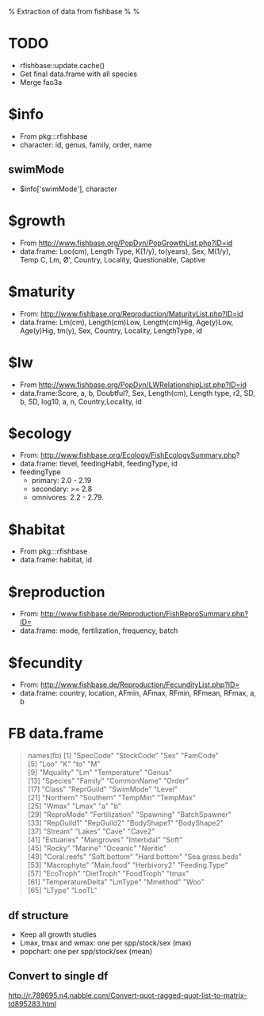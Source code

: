 % Extraction of data from fishbase
%
%

# TODO

- rfishbase::update.cache()
- Get final data.frame with all species
- Merge fao3a


# $info

- From pkg:::rfishbase
- character: id, genus, family, order, name

## swimMode

- $info['swimMode'], character

# $growth

- From http://www.fishbase.org/PopDyn/PopGrowthList.php?ID=id
- data.frame: Loo(cm), Length Type, K(1/y), to(years), Sex, M(1/y), Temp C, Lm, Ø', Country, Locality, Questionable, Captive

# $maturity
- From: http://www.fishbase.org/Reproduction/MaturityList.php?ID=id
- data.frame: Lm(cm), Length(cm)Low, Length(cm)Hig, Age(y)Low, Age(y)Hig, tm(y), Sex, Country, Locality, LengthType, id

# $lw

- From http://www.fishbase.org/PopDyn/LWRelationshipList.php?ID=id
- data.frame:Score, a, b, Doubtful?, Sex, Length(cm), Length type, r2, SD, b, SD, log10, a, n, Country,Locality, id

# $ecology

- From: http://www.fishbase.org/Ecology/FishEcologySummary.php?
- data.frame: tlevel, feedingHabit, feedingType, id
- feedingType
	- primary: 2.0 - 2.19
	- secondary: >=  2.8
	- omnivores: 2.2 - 2.79. 

# $habitat

- From pkg:::rfishbase
- data.frame: habitat, id

# $reproduction

- From: http://www.fishbase.de/Reproduction/FishReproSummary.php?ID=
- data.frame: mode, fertilization, frequency, batch

# $fecundity

- From: http://www.fishbase.de/Reproduction/FecundityList.php?ID=
- data.frame: country, location, AFmin, AFmax, RFmin, RFmean, RFmax, a, b

# FB data.frame

> names(fb)
 [1] "SpecCode"         "StockCode"        "Sex"              "FamCode"         
 [5] "Loo"              "K"                "to"               "M"               
 [9] "Mquality"         "Lm"               "Temperature"      "Genus"           
[13] "Species"          "Family"           "CommonName"       "Order"           
[17] "Class"            "ReprGuild"        "SwimMode"         "Level"           
[21] "Northern"         "Southern"         "TempMin"          "TempMax"         
[25] "Wmax"             "Lmax"             "a"                "b"               
[29] "ReproMode"        "Fertilization"    "Spawning"         "BatchSpawner"    
[33] "RepGuild1"        "RepGuild2"        "BodyShape1"       "BodyShape2"      
[37] "Stream"           "Lakes"            "Cave"             "Cave2"           
[41] "Estuaries"        "Mangroves"        "Intertidal"       "Soft"            
[45] "Rocky"            "Marine"           "Oceanic"          "Neritic"         
[49] "Coral.reefs"      "Soft.bottom"      "Hard.bottom"      "Sea.grass.beds"  
[53] "Macrophyte"       "Main.food"        "Herbivory2"       "Feeding.Type"    
[57] "EcoTroph"         "DietTroph"        "FoodTroph"        "tmax"            
[61] "TemperatureDelta" "LmType"           "Mmethod"          "Woo"             
[65] "LType"            "LooTL"

## df structure

- Keep all growth studies
- Lmax, tmax and wmax: one per spp/stock/sex (max)
- popchart: one per spp/stock/sex (mean)

## Convert to single df

http://r.789695.n4.nabble.com/Convert-quot-ragged-quot-list-to-matrix-td895283.html
